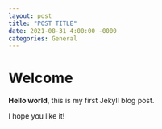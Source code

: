 ```yaml
---
layout: post
title: "POST TITLE"
date: 2021-08-31 4:00:00 -0000
categories: General
---
```


# Welcome

**Hello world**, this is my first Jekyll blog post.

I hope you like it!
